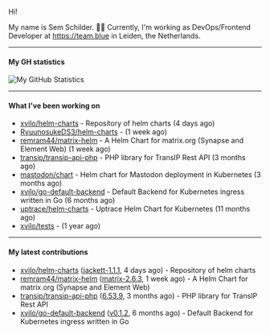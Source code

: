 Hi!

My name is Sem Schilder. 👋🏻 Currently, I'm working as DevOps/Frontend Developer at https://team.blue in Leiden, the Netherlands.

---

#### My GH statistics

![My GitHub Statistics](https://github-readme-stats.vercel.app/api?username=xvilo&show_icons=true&count_private=true&hide_title=true)

---

#### What I've been working on

- [xvilo/helm-charts](https://github.com/xvilo/helm-charts) - Repository of helm charts (4 days ago)
- [RyuunosukeDS3/helm-charts](https://github.com/RyuunosukeDS3/helm-charts) -  (1 week ago)
- [remram44/matrix-helm](https://github.com/remram44/matrix-helm) - A Helm Chart for matrix.org (Synapse and Element Web) (1 week ago)
- [transip/transip-api-php](https://github.com/transip/transip-api-php) - PHP library for TransIP Rest API (3 months ago)
- [mastodon/chart](https://github.com/mastodon/chart) - Helm chart for Mastodon deployment in Kubernetes (3 months ago)
- [xvilo/go-default-backend](https://github.com/xvilo/go-default-backend) - Default Backend for Kubernetes ingress written in Go (6 months ago)
- [uptrace/helm-charts](https://github.com/uptrace/helm-charts) - Uptrace Helm Chart for Kubernetes (11 months ago)
- [xvilo/tests](https://github.com/xvilo/tests) -  (1 year ago)

---

#### My latest contributions

- [xvilo/helm-charts](https://github.com/xvilo/helm-charts) ([jackett-1.1.1](https://github.com/xvilo/helm-charts/releases/tag/jackett-1.1.1), 4 days ago) - Repository of helm charts
- [remram44/matrix-helm](https://github.com/remram44/matrix-helm) ([matrix-2.6.3](https://github.com/remram44/matrix-helm/releases/tag/matrix-2.6.3), 1 week ago) - A Helm Chart for matrix.org (Synapse and Element Web)
- [transip/transip-api-php](https://github.com/transip/transip-api-php) ([6.53.9](https://github.com/transip/transip-api-php/releases/tag/6.53.9), 3 months ago) - PHP library for TransIP Rest API
- [xvilo/go-default-backend](https://github.com/xvilo/go-default-backend) ([v0.1.2](https://github.com/xvilo/go-default-backend/releases/tag/v0.1.2), 6 months ago) - Default Backend for Kubernetes ingress written in Go
